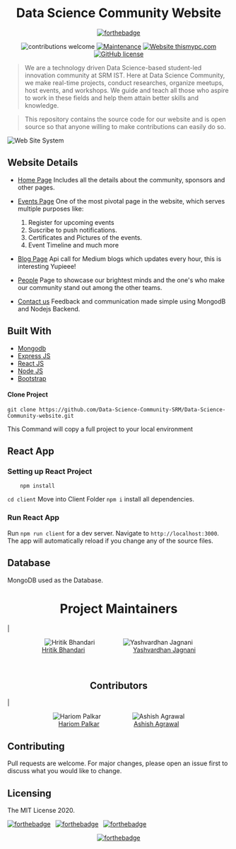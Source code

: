 <h1 align="center"> Data Science Community Website</h1>

<!-- <div align="center">
    <a href="http://dscommunity.in">
        <img src="client\src\assets\images\home-logo-light.png" width=120px>
    </a>
</div> -->


<div align="center">

[![forthebadge](https://forthebadge.com/images/badges/check-it-out.svg)](https://dscommunity.in)
<br />

![contributions welcome](https://img.shields.io/badge/contributions-welcome-brightgreen.svg?style=flat) [![Maintenance](https://img.shields.io/badge/Maintained%3F-yes-green.svg)](https://github.com/Data-Science-Community-SRM) [![Website thismypc.com](https://img.shields.io/website-up-down-green-red/http/shields.io.svg)](http://dscommunity.in/) [![GitHub license](https://img.shields.io/badge/license-MIT-blue.svg?style=flat-square)]()
</div>

> We are a technology driven Data Science-based student-led innovation community at SRM IST. Here at Data Science Community, we make real-time projects, conduct researches, organize meetups, host events, and workshops. We guide and teach all those who aspire to work in these fields and help them attain better skills and knowledge.

> This repository contains the source code for our website and is open source so that anyone willing to make contributions can easily do so.



![Web Site System](webrec.gif)





## Website Details

- [Home Page](https://dscommunity.in)
  Includes all the details about the community, sponsors and other pages.
- [Events Page](https://dscommunity.in/events)
  One of the most pivotal page in the website, which serves multiple purposes like:

  1. Register for upcoming events
  2. Suscribe to push notifications.
  3. Certificates and Pictures of the events.
  4. Event Timeline and much more
- [Blog Page](https://dscommunity.in/blog)
  Api call for Medium blogs which updates every hour, this is interesting Yupieee!


- [People](https://dscommunity.in/People/People.html)
  Page to showcase our brightest minds and the one's who make our community stand out among the other teams.
- [Contact us](https://dscommunity.in/contact/contact.html)
  Feedback and communication made simple using MongodB and Nodejs Backend.


## Built With

- [Mongodb](https://www.mongodb.com/)
- [Express JS](https://expressjs.com/)
- [React JS](https://reactjs.org/)
- [Node JS](https://nodejs.org/en/)
- [Bootstrap](https://getbootstrap.com)


#### Clone Project

```shell
git clone https://github.com/Data-Science-Community-SRM/Data-Science-Community-website.git
```

This Command  will copy a full  project  to your local  environment

## React App

### Setting up React Project

```shell
    npm install
```


`cd client` Move into Client Folder
`npm i` install all  dependencies.

### Run React App

Run `npm run client` for a dev server. Navigate to `http://localhost:3000`. The app will automatically reload if you change any of the source files.

## Database

MongoDB used as the Database.

<h1 align="center"> Project Maintainers </h1>

|<div align="center" >![Hritik Bhandari](https://github.com/hritikbhandari.png?size=150) &ensp;&ensp;&ensp;&ensp;&ensp;&ensp;&ensp;&ensp; ![Yashvardhan Jagnani](https://github.com/jagnani73.png?size=150)<br>
[Hritik Bhandari](https://github.com/hritikbhandari)
&ensp;&ensp;&ensp;&ensp;&ensp;&ensp;&ensp;&ensp;&ensp;&ensp;&ensp;&ensp;&ensp;&ensp;&ensp;[Yashvardhan Jagnani](https://github.com/jagnani73)
</div>
 <br>

<h2 align="center"> Contributors </h2>

|<div align="center" > ![Hariom Palkar](https://github.com/aannuuj.png?size=100) &ensp;&ensp;&ensp;&ensp;&ensp;&ensp;&ensp;&ensp;&ensp; ![Ashish Agrawal](https://github.com/ashish-agr.png?size=100)<br>
[Hariom Palkar](https://github.com/aannuuj)
&ensp;&ensp;&ensp;&ensp;&ensp;&ensp;&ensp;&ensp;&ensp;&ensp; [Ashish Agrawal](https://github.com/ashish-agr)</div>

## Contributing
Pull requests are welcome. For major changes, please open an issue first to discuss what you would like to change.

## Licensing

The MIT License 2020.

[![forthebadge](https://forthebadge.com/images/badges/built-by-developers.svg)](https://dscommunity.in) &ensp;[![forthebadge](https://forthebadge.com/images/badges/made-with-javascript.svg)](https://dscommunity.in) &ensp;[![forthebadge](https://forthebadge.com/images/badges/makes-people-smile.svg)](https://dscommunity.in)

<div align="center"> 

[![forthebadge](https://forthebadge.com/images/badges/winter-is-coming.svg)](https://forthebadge.com)
</div>